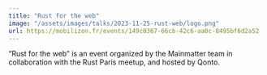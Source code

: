 ```yaml
---
title: "Rust for the web"
image: "/assets/images/talks/2023-11-25-rust-web/logo.png"
url: https://mobilizon.fr/events/149c0367-66cb-42c6-aa0c-8495bf6d2a52
---
```


“Rust for the web” is an event organized by the Mainmatter team in collaboration with the Rust Paris meetup, and hosted by Qonto.
